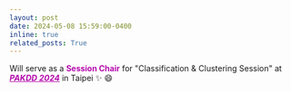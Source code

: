 ```yaml
---
layout: post
date: 2024-05-08 15:59:00-0400
inline: true
related_posts: True
---
```


Will serve as a **<span style="color:#b509ac">Session Chair</span>**  for "Classification & Clustering Session" at ***<span style="color:#b509ac"><u>PAKDD 2024</u></span>***  in Taipei :sparkles: :smile:
